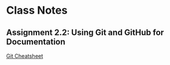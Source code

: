 # Class Notes

## Assignment 2.2:  Using Git and GitHub for Documentation

[Git Cheatsheet](https://education.github.com/git-cheat-sheet-education.pdf)
